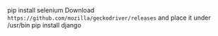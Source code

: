 pip install selenium
Download `https://github.com/mozilla/geckodriver/releases` and place it under /usr/bin
pip install django
